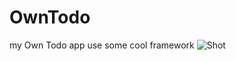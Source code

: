 # OwnTodo
my Own Todo app use some cool framework
![Shot](http://unicreatetech.com/yufu/670d86a0-6efe-47cf-ab66-10fcbd3276ff/)
